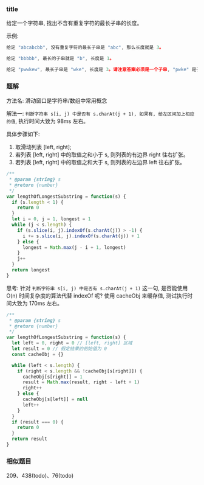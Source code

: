 ### title

给定一个字符串, 找出不含有重复字符的最长子串的长度。

示例:

```js
给定 "abcabcbb", 没有重复字符的最长子串是 "abc", 那么长度就是 3。

给定 "bbbbb", 最长的子串就是 "b", 长度是 1。

给定 "pwwkew", 最长子串是 "wke", 长度是 3。请注意答案必须是一个子串, "pwke" 是子序列而不是子串。
```

### 题解

方法名: 滑动窗口是字符串/数组中常用概念

解法一: `判断字符串 s[i, j) 中是否有 s.charAt(j + 1), 如果有, 给左区间加上相应的值`, 执行时间大致为 98ms 左右。

具体步骤如下:

1. 取滑动列表 [left, right];
2. 若列表 [left, right] 中的取值之和小于 s, 则列表的有边界 right 往右扩张。
3. 若列表 [left, right] 中的取值之和大于 s, 则列表的左边界 left 往右扩张。

```js
/**
 * @param {string} s
 * @return {number}
 */
var lengthOfLongestSubstring = function(s) {
  if (s.length < 1) {
    return 0
  }
  let i = 0, j = 1, longest = 1
  while (j < s.length) {
    if (s.slice(i, j).indexOf(s.charAt(j)) > -1) {
      i += s.slice(i, j).indexOf(s.charAt(j)) + 1
    } else {
      longest = Math.max(j - i + 1, longest)
    }
    j++
  }
  return longest
}
```

思考: 针对 `判断字符串 s[i, j) 中是否有 s.charAt(j + 1)` 这一句, 是否能使用 O(n) 时间复杂度的算法代替 indexOf 呢? 使用 cacheObj 来缓存值, 测试执行时间大致为 170ms 左右。

```js
/**
 * @param {string} s
 * @return {number}
 */
var lengthOfLongestSubstring = function(s) {
  let left = 0, right = 0 // [left, right] 区域
  let result = 0 // 假定结果的初始值为 0
  const cacheObj = {}

  while (left < s.length) {
    if (right < s.length && !cacheObj[s[right]]) {
      cacheObj[s[right]] = 1
      result = Math.max(result, right - left + 1)
      right++
    } else {
      cacheObj[s[left]] = null
      left++
    }
  }
  if (result === 0) {
    return 0
  }
  return result
}
```

### 相似题目

209、438(todo)、76(todo)